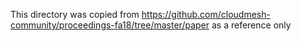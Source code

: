 This directory was copied from https://github.com/cloudmesh-community/proceedings-fa18/tree/master/paper as a reference only